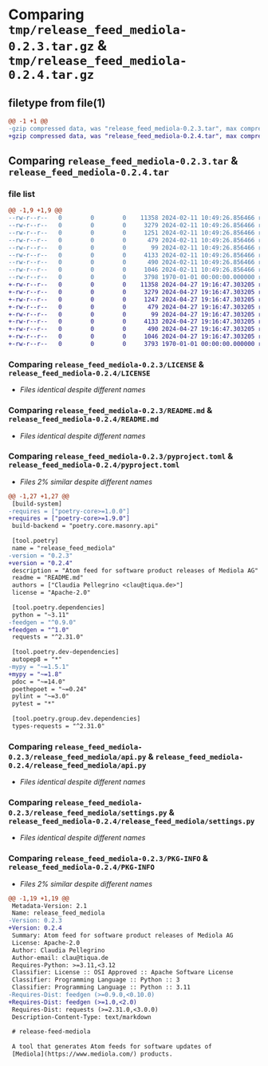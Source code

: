 # Comparing `tmp/release_feed_mediola-0.2.3.tar.gz` & `tmp/release_feed_mediola-0.2.4.tar.gz`

## filetype from file(1)

```diff
@@ -1 +1 @@
-gzip compressed data, was "release_feed_mediola-0.2.3.tar", max compression
+gzip compressed data, was "release_feed_mediola-0.2.4.tar", max compression
```

## Comparing `release_feed_mediola-0.2.3.tar` & `release_feed_mediola-0.2.4.tar`

### file list

```diff
@@ -1,9 +1,9 @@
--rw-r--r--   0        0        0    11358 2024-02-11 10:49:26.856466 release_feed_mediola-0.2.3/LICENSE
--rw-r--r--   0        0        0     3279 2024-02-11 10:49:26.856466 release_feed_mediola-0.2.3/README.md
--rw-r--r--   0        0        0     1251 2024-02-11 10:49:26.856466 release_feed_mediola-0.2.3/pyproject.toml
--rw-r--r--   0        0        0      479 2024-02-11 10:49:26.856466 release_feed_mediola-0.2.3/release_feed_mediola/__init__.py
--rw-r--r--   0        0        0       99 2024-02-11 10:49:26.856466 release_feed_mediola-0.2.3/release_feed_mediola/__main__.py
--rw-r--r--   0        0        0     4133 2024-02-11 10:49:26.856466 release_feed_mediola-0.2.3/release_feed_mediola/api.py
--rw-r--r--   0        0        0      490 2024-02-11 10:49:26.856466 release_feed_mediola-0.2.3/release_feed_mediola/cli.py
--rw-r--r--   0        0        0     1046 2024-02-11 10:49:26.856466 release_feed_mediola-0.2.3/release_feed_mediola/settings.py
--rw-r--r--   0        0        0     3798 1970-01-01 00:00:00.000000 release_feed_mediola-0.2.3/PKG-INFO
+-rw-r--r--   0        0        0    11358 2024-04-27 19:16:47.303205 release_feed_mediola-0.2.4/LICENSE
+-rw-r--r--   0        0        0     3279 2024-04-27 19:16:47.303205 release_feed_mediola-0.2.4/README.md
+-rw-r--r--   0        0        0     1247 2024-04-27 19:16:47.303205 release_feed_mediola-0.2.4/pyproject.toml
+-rw-r--r--   0        0        0      479 2024-04-27 19:16:47.303205 release_feed_mediola-0.2.4/release_feed_mediola/__init__.py
+-rw-r--r--   0        0        0       99 2024-04-27 19:16:47.303205 release_feed_mediola-0.2.4/release_feed_mediola/__main__.py
+-rw-r--r--   0        0        0     4133 2024-04-27 19:16:47.303205 release_feed_mediola-0.2.4/release_feed_mediola/api.py
+-rw-r--r--   0        0        0      490 2024-04-27 19:16:47.303205 release_feed_mediola-0.2.4/release_feed_mediola/cli.py
+-rw-r--r--   0        0        0     1046 2024-04-27 19:16:47.303205 release_feed_mediola-0.2.4/release_feed_mediola/settings.py
+-rw-r--r--   0        0        0     3793 1970-01-01 00:00:00.000000 release_feed_mediola-0.2.4/PKG-INFO
```

### Comparing `release_feed_mediola-0.2.3/LICENSE` & `release_feed_mediola-0.2.4/LICENSE`

 * *Files identical despite different names*

### Comparing `release_feed_mediola-0.2.3/README.md` & `release_feed_mediola-0.2.4/README.md`

 * *Files identical despite different names*

### Comparing `release_feed_mediola-0.2.3/pyproject.toml` & `release_feed_mediola-0.2.4/pyproject.toml`

 * *Files 2% similar despite different names*

```diff
@@ -1,27 +1,27 @@
 [build-system]
-requires = ["poetry-core>=1.0.0"]
+requires = ["poetry-core>=1.9.0"]
 build-backend = "poetry.core.masonry.api"
 
 [tool.poetry]
 name = "release_feed_mediola"
-version = "0.2.3"
+version = "0.2.4"
 description = "Atom feed for software product releases of Mediola AG"
 readme = "README.md"
 authors = ["Claudia Pellegrino <clau@tiqua.de>"]
 license = "Apache-2.0"
 
 [tool.poetry.dependencies]
 python = "~3.11"
-feedgen = "^0.9.0"
+feedgen = "^1.0"
 requests = "^2.31.0"
 
 [tool.poetry.dev-dependencies]
 autopep8 = "*"
-mypy = "~=1.5.1"
+mypy = "~=1.8"
 pdoc = "~=14.0"
 poethepoet = "~=0.24"
 pylint = "~=3.0"
 pytest = "*"
 
 [tool.poetry.group.dev.dependencies]
 types-requests = "^2.31.0"
```

### Comparing `release_feed_mediola-0.2.3/release_feed_mediola/api.py` & `release_feed_mediola-0.2.4/release_feed_mediola/api.py`

 * *Files identical despite different names*

### Comparing `release_feed_mediola-0.2.3/release_feed_mediola/settings.py` & `release_feed_mediola-0.2.4/release_feed_mediola/settings.py`

 * *Files identical despite different names*

### Comparing `release_feed_mediola-0.2.3/PKG-INFO` & `release_feed_mediola-0.2.4/PKG-INFO`

 * *Files 2% similar despite different names*

```diff
@@ -1,19 +1,19 @@
 Metadata-Version: 2.1
 Name: release_feed_mediola
-Version: 0.2.3
+Version: 0.2.4
 Summary: Atom feed for software product releases of Mediola AG
 License: Apache-2.0
 Author: Claudia Pellegrino
 Author-email: clau@tiqua.de
 Requires-Python: >=3.11,<3.12
 Classifier: License :: OSI Approved :: Apache Software License
 Classifier: Programming Language :: Python :: 3
 Classifier: Programming Language :: Python :: 3.11
-Requires-Dist: feedgen (>=0.9.0,<0.10.0)
+Requires-Dist: feedgen (>=1.0,<2.0)
 Requires-Dist: requests (>=2.31.0,<3.0.0)
 Description-Content-Type: text/markdown
 
 # release-feed-mediola
 
 A tool that generates Atom feeds for software updates of
 [Mediola](https://www.mediola.com/) products.
```

